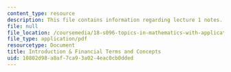 ```yaml
---
content_type: resource
description: This file contains information regarding lecture 1 notes.
file: null
file_location: /coursemedia/18-s096-topics-in-mathematics-with-applications-in-finance-fall-2013/10802d98a8af7ca93a024eac0cb0dded_MIT18_S096F13_lecnote1.pdf
file_type: application/pdf
resourcetype: Document
title: Introduction & Financial Terms and Concepts
uid: 10802d98-a8af-7ca9-3a02-4eac0cb0dded
---
```

